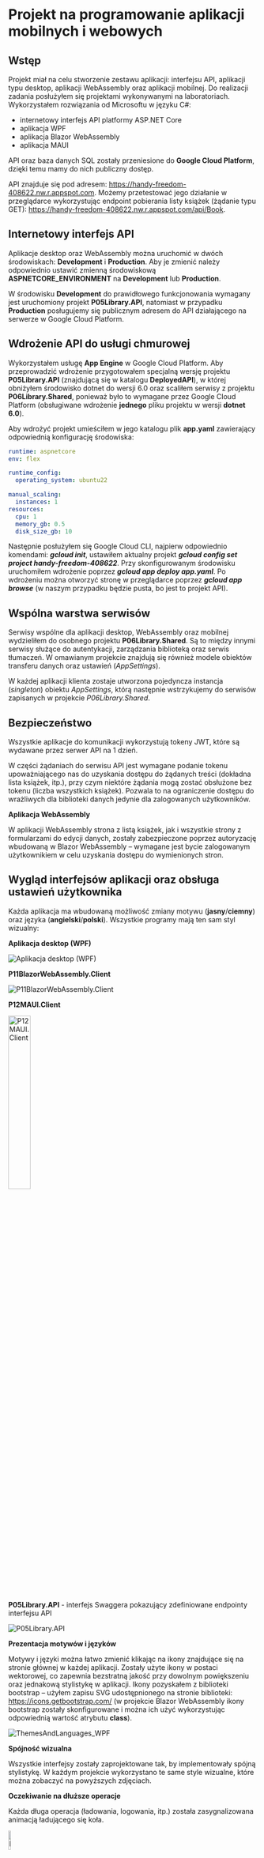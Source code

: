 # Projekt na programowanie aplikacji mobilnych i webowych

## Wstęp

Projekt miał na celu stworzenie zestawu aplikacji: interfejsu API, aplikacji typu desktop, aplikacji WebAssembly oraz aplikacji mobilnej. Do realizacji zadania posłużyłem się projektami wykonywanymi na laboratoriach. Wykorzystałem rozwiązania od Microsoftu w języku C#:
- internetowy interfejs API platformy ASP.NET Core
- aplikacja WPF
- aplikacja Blazor WebAssembly
- aplikacja MAUI

API oraz baza danych SQL zostały przeniesione do **Google Cloud Platform**, dzięki temu mamy do nich publiczny dostęp.

API znajduje się pod adresem: https://handy-freedom-408622.nw.r.appspot.com. Możemy przetestować jego działanie w przeglądarce wykorzystując endpoint pobierania listy książek (żądanie typu GET): https://handy-freedom-408622.nw.r.appspot.com/api/Book.

## Internetowy interfejs API

Aplikacje desktop oraz WebAssembly można uruchomić w dwóch środowiskach: **Development** i **Production**. Aby je zmienić należy odpowiednio ustawić zmienną środowiskową **ASPNETCORE_ENVIRONMENT** na **Development** lub **Production**.

W środowisku **Development** do prawidłowego funkcjonowania wymagany jest uruchomiony projekt **P05Library.API**, natomiast w przypadku **Production** posługujemy się publicznym adresem do API działającego na serwerze w Google Cloud Platform.


## Wdrożenie API do usługi chmurowej

Wykorzystałem usługę **App Engine** w Google Cloud Platform. Aby przeprowadzić wdrożenie przygotowałem specjalną wersję projektu **P05Library.API** (znajdującą się w katalogu **DeployedAPI**), w której obniżyłem środowisko dotnet do wersji 6.0 oraz scaliłem serwisy z projektu **P06Library.Shared**, ponieważ było to wymagane przez Google Cloud Platform (obsługiwane wdrożenie **jednego** pliku projektu w wersji **dotnet 6.0**).

Aby wdrożyć projekt umieściłem w jego katalogu plik **app.yaml** zawierający odpowiednią konfigurację środowiska:

```yaml
runtime: aspnetcore
env: flex

runtime_config:
  operating_system: ubuntu22

manual_scaling:
  instances: 1
resources:
  cpu: 1
  memory_gb: 0.5
  disk_size_gb: 10
```

Następnie posłużyłem się Google Cloud CLI, najpierw odpowiednio komendami: ***gcloud init***, ustawiłem aktualny projekt ***gcloud config set project handy-freedom-408622***. Przy skonfigurowanym środowisku uruchomiłem wdrożenie poprzez ***gcloud app deploy app.yaml***. Po wdrożeniu można otworzyć stronę w przeglądarce poprzez ***gcloud app browse*** (w naszym przypadku będzie pusta, bo jest to projekt API).

## Wspólna warstwa serwisów

Serwisy wspólne dla aplikacji desktop, WebAssembly oraz mobilnej wydzieliłem do osobnego projektu **P06Library.Shared**. Są to między innymi serwisy służące do autentykacji, zarządzania biblioteką oraz serwis tłumaczeń. W omawianym projekcie znajdują się również modele obiektów transferu danych oraz ustawień (*AppSettings*).

W każdej aplikacji klienta zostaje utworzona pojedyncza instancja (*singleton*) obiektu *AppSettings*, którą następnie wstrzykujemy do serwisów zapisanych w projekcie *P06Library.Shared*.

## Bezpieczeństwo

Wszystkie aplikacje do komunikacji wykorzystują tokeny JWT, które są wydawane przez serwer API na 1 dzień.

W części żądaniach do serwisu API jest wymagane podanie tokenu upoważniającego nas do uzyskania dostępu do żądanych treści (dokładna lista książek, itp.), przy czym niektóre żądania mogą zostać obsłużone bez tokenu (liczba wszystkich książek). Pozwala to na ograniczenie dostępu do wrażliwych dla biblioteki danych jedynie dla zalogowanych użytkowników.

**Aplikacja WebAssembly**

W aplikacji WebAssembly strona z listą książek, jak i wszystkie strony z formularzami do edycji danych, zostały zabezpieczone poprzez autoryzację wbudowaną w Blazor WebAssembly – wymagane jest bycie zalogowanym użytkownikiem w celu uzyskania dostępu do wymienionych stron.

## Wygląd interfejsów aplikacji oraz obsługa ustawień użytkownika

Każda aplikacja ma wbudowaną możliwość zmiany motywu (**jasny**/**ciemny**) oraz języka (**angielski**/**polski**). Wszystkie programy mają ten sam styl wizualny:

**Aplikacja desktop (WPF)**

![Aplikacja desktop (WPF)](./Images/P04Library.Client.png)

**P11BlazorWebAssembly.Client**

![P11BlazorWebAssembly.Client](./Images/P11BlazorWebAssembly.Client.png)

**P12MAUI.Client**

<img src="./Images/P12MAUI.Client.png" width="30%" height="30%" alt="P12MAUI.Client">

**P05Library.API** - interfejs Swaggera pokazujący zdefiniowane endpointy interfejsu API

![P05Library.API](./Images/P05Library.API.png)

**Prezentacja motywów i języków**

Motywy i języki można łatwo zmienić klikając na ikony znajdujące się na stronie głównej w każdej aplikacji. Zostały użyte ikony w postaci wektorowej, co zapewnia bezstratną jakość przy dowolnym powiększeniu oraz jednakową stylistykę w aplikacji. Ikony pozyskałem z biblioteki bootstrap – użyłem zapisu SVG udostępnionego na stronie biblioteki: https://icons.getbootstrap.com/ (w projekcie Blazor WebAssembly ikony bootstrap zostały skonfigurowane i można ich użyć wykorzystując odpowiednią wartość atrybutu **class**).

![ThemesAndLanguages_WPF](./Images/ThemesAndLanguages_WPF.png)

**Spójność wizualna**

Wszystkie interfejsy zostały zaprojektowane tak, by implementowały spójną stylistykę. W każdym projekcie wykorzystano te same style wizualne, które można zobaczyć na powyższych zdjęciach.

**Oczekiwanie na dłuższe operacje**

Każda długa operacja (ładowania, logowania, itp.) została zasygnalizowana animacją ładującego się koła.

<img src="./Images/loading.gif" width="10%" height="10%" alt="loading">

**Walidacja danych**

Wprowadzane we wszystkich formularzach dane są walidowane zarówno w API (odpowiedź zawiera komunikat błędu), jak i w UI (użytkownik dostaje stosowny komunikat w formie odpowiadającej dla danej platformy).

## Logowanie i rejestracja poprzez Facebooka

We wszystkich aplikacjach został zaimplementowany własny schemat logowania z wykorzystaniem autentykacji poprzez serwis Facebook. Schemat jest następujący:
- W aplikacjach klienckich zostaje otwarta przeglądarka z adresem URL wskazującym na endpoint w API
- Serwer API przekierowuje nas na odpowiednio utworzony adres do API Facebooka, wraz ze zdefiniowanym adresem ***redirect_uri*** – adres, na który zostaniemy przekierowani po zakończeniu autentykacji w serwisie
- Przeglądarka sprawdza przekierowywane adresy, gdy rozpozna utworzony adres ***redirect_uri*** wczytuje z niego uzyskany kod
- Kod jest wysyłany do API
- Serwer API uzyskuje token użytkownika od Facebooka, dzięki któremu możemy pozyskać dane o zalogowanym użytkowniku (dane, na które się zgodziliśmy podczas autentykacji, czyli adres e-mail oraz nazwa konta)
- Serwer API generuje token i wysyła go w odpowiedzi żądania do aplikacji klienta

## Kompatybilność aplikacji mobilnej

Aplikacja mobilna korzysta z wdrożonego w Google Cloud Platform serwisu API. Aplikację MAUI można uruchomić na platformie Windows oraz Android. W ramach testowania działania na Androidzie podłączyłem telefon do komputera z włączoną opcją debugowania poprzez USB (opcję należy wcześniej włączyć w ukrytych opcjach programistycznych w systemie), co pozwoliło na instalację wszystkich niezbędnych składników w oprogramowaniu telefonu.

<img src="./Images/AppOnAndroidPhysicalDevice.jpg" width="20%" height="20%" alt="AppOnAndroidPhysicalDevice">

## Serwis GPS w aplikacji mobilnej

W aplikacji mobilnej wykorzystałem serwis geolokalizacji do wyznaczenia odległości do Biblioteki Głównej PW.

Co 3 sekundy zostaje ponownie wczytana aktualna lokalizacja, po czym aplikacja dokonuje obliczenia odległości do zapisanych koordynatów biblioteki. Następnie odświeża informację wyświetloną w postaci przyszarzonego tekstu u góry ekranu. Odległość została podana w km. Cały rezultat możemy zobaczyć na poniższym zdjęciu:  

<img src="./Images/GPS_Showcase.png" width="50%" height="50%" alt="GPS_Showcase">

## Napotkane problemy

W aplikacji mobilnej uruchomionej na systemie Android, chcąc dokonać autentykacji poprzez Facebooka, dostaniemy komunikat o błędzie – logowanie w Androidzie do Facebooka we wbudowanej przeglądarce zostało wyłączone i nie można tego obejść. Oznacza to, że nie możemy w na tej platformie wykorzystać serwera API do przeprowadzenia logowania poprzez Facebooka.

**Problem nie występuje w przypadku uruchomienia projektu MAUI na platformie Windows, jak i wszystkie pozostałe aplikacje w pełni obsługują logowanie i rejestrację poprzez Facebooka.**



